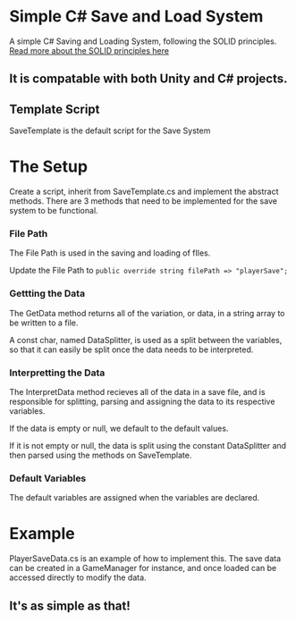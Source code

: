 # Simple C# Save and Load System
A simple C# Saving and Loading System, following the SOLID principles. [Read more about the SOLID principles here](https://en.wikipedia.org/wiki/SOLID)

## It is compatable with both Unity and C# projects. 

## Template Script
SaveTemplate is the default script for the Save System 

# The Setup
Create a script, inherit from SaveTemplate.cs and implement the abstract methods. There are 3 methods that need to be implemented for the save system to be functional.

### File Path
The File Path is used in the saving and loading of fIles.

Update the File Path to ```public override string filePath => "playerSave";```

### Gettting the Data
The GetData method returns all of the variation, or data, in a string array to be written to a file.

A const char, named DataSplitter, is used as a split between the variables, so that it can easily be split once the data needs to be interpreted.

### Interpretting the Data
The InterpretData method recieves all of the data in a save file, and is responsible for splitting, parsing and assigning the data to its respective variables.

If the data is empty or null, we default to the default values.

If it is not empty or null, the data is split using the constant DataSplitter and then parsed using the methods on SaveTemplate.


### Default Variables
The default variables are assigned when the variables are declared. 


# Example

PlayerSaveData.cs is an example of how to implement this. The save data can be created in a GameManager for instance, and once loaded can be accessed directly to modify the data.



## It's as simple as that!
